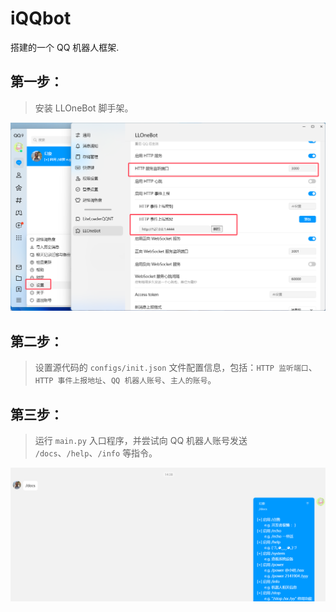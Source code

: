 # iQQbot
搭建的一个 QQ 机器人框架.

## 第一步：

> 安装 LLOneBot 脚手架。

![](./image/LLOneBot.png)

## 第二步：

> 设置源代码的 `configs/init.json` 文件配置信息，包括：`HTTP 监听端口`、`HTTP 事件上报地址`、`QQ 机器人账号`、`主人的账号`。

## 第三步：

> 运行 `main.py` 入口程序，并尝试向 QQ 机器人账号发送 `/docs`、`/help`、`/info` 等指令。

![](./image/demo.png)
